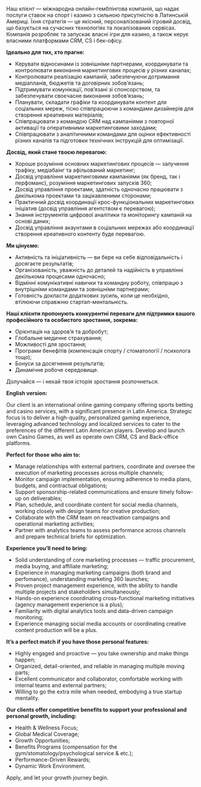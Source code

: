 Наш клієнт — міжнародна онлайн-гемблінгова компанія, що надає послуги ставок
на спорт і казино з сильною присутністю в Латинській Америці. Їхня стратегія —
це якісний, персоналізований ігровий досвід, що базується на сучасних
технологіях та локалізованих сервісах. Компанія розробляє та запускає власні
ігри для казино, а також керує власними платформами CRM, CS і бек-офісу.

**Ідеально для тих, хто прагне:**

  * Керувати відносинами із зовнішніми партнерами, координувати та контролювати виконання маркетингових процесів у різних каналах;
  * Контролювати реалізацію кампаній, забезпечуючи дотримання медіапланів, бюджетів та договірних зобов’язань;
  * Підтримувати комунікації, пов’язані зі спонсорством, та забезпечувати своєчасне виконання зобов’язань;
  * Планувати, складати графіки та координувати контент для соціальних мереж, тісно співпрацюючи з командами дизайнерів для створення креативних матеріалів;
  * Співпрацювати з командою CRM над кампаніями з повторної активації та оперативними маркетинговими заходами;
  * Співпрацювати з аналітичними командами для оцінки ефективності різних каналів та підготовки технічних інструкцій для оптимізації.

**Досвід, який стане твоєю перевагою:**

  * Хороше розуміння основних маркетингових процесів — залучення трафіку, медіабаінг та афільований маркетинг;
  * Досвід управління маркетинговими кампаніями (як бренд, так і перфоманс), розуміння маркетингових запусків 360;
  * Досвід управління проектами, здатність одночасно працювати з декількома проектами та зацікавленими сторонами;
  * Практичний досвід координації крос-функціональних маркетингових ініціатив (досвід управління агентством є перевагою);
  * Знання інструментів цифрової аналітики та моніторингу кампаній на основі даних;
  * Досвід управління акаунтами в соціальних мережах або координації створення креативного контенту буде перевагою.

**Ми цінуємо:**

  * Активність та ініціативність — ви бере на себе відповідальність і досягаєте результатів;
  * Організованість, уважність до деталей та надійність в управлінні декількома процесами одночасно;
  * Відмінні комунікативні навички та командну роботу, співпрацю з внутрішніми командами та зовнішніми партнерами;
  * Готовність докласти додаткових зусиль, коли це необхідно, втілюючи справжню стартап-ментальність.

**Наші клієнти пропонують конкурентні переваги для підтримки вашого
професійного та особистого зростання, зокрема:**

  * Орієнтація на здоров’я та добробут;
  * Глобальне медичне страхування;
  * Можливості для зростання;
  * Програми бенефітів (компенсація спорту / стоматології / психолога тощо);
  * Бонуси за досягнення результатів;
  * Динамічне робоче середовище.

Долучайся — і нехай твоя історія зростання розпочнеться.

**English version:**

Our client is an international online gaming company offering sports betting
and casino services, with a significant presence in Latin America. Strategic
focus is to deliver a high-quality, personalized gaming experience, leveraging
advanced technology and localized services to cater to the preferences of the
different Latin American players. Develop and launch own Casino Games, as well
as operate own CRM, CS and Back-office platforms.

**Perfect for those who aim to:**

  * Manage relationships with external partners, coordinate and oversee the execution of marketing processes across multiple channels;
  * Monitor campaign implementation, ensuring adherence to media plans, budgets, and contractual obligations;
  * Support sponsorship-related communications and ensure timely follow-up on deliverables;
  * Plan, schedule, and coordinate content for social media channels, working closely with design teams for creative production;
  * Collaborate with the CRM team on reactivation campaigns and operational marketing activities;
  * Partner with analytics teams to assess performance across channels and prepare technical briefs for optimization.

**Experience you’ll need to bring:**

  * Solid understanding of core marketing processes — traffic procurement, media buying, and affiliate marketing;
  * Experience in managing marketing campaigns (both brand and perfomance), understanding marketing 360 launches;
  * Proven project management experience, with the ability to handle multiple projects and stakeholders simultaneously;
  * Hands-on experience coordinating cross-functional marketing initiatives (agency management experience is a plus);
  * Familiarity with digital analytics tools and data-driven campaign monitoring;
  * Experience managing social media accounts or coordinating creative content production will be a plus.

**It’s a perfect match if you have those personal features:**

  * Highly engaged and proactive — you take ownership and make things happen;
  * Organized, detail-oriented, and reliable in managing multiple moving parts;
  * Excellent communicator and collaborator, comfortable working with internal teams and external partners;
  * Willing to go the extra mile when needed, embodying a true startup mentality.

**Our clients offer competitive benefits to support your professional and
personal growth, including:**

  * Health & Wellness Focus;
  * Global Medical Coverage;
  * Growth Opportunities;
  * Benefits Programs (compensation for the gym/stomatology/psychological service & etc.);
  * Performance-Driven Rewards;
  * Dynamic Work Environment.

Apply, and let your growth journey begin.